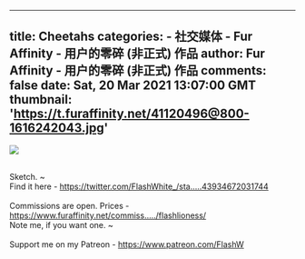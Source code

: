 
---
title: Cheetahs
categories: 
    - 社交媒体
    - Fur Affinity - 用户的零碎 (非正式) 作品
author: Fur Affinity - 用户的零碎 (非正式) 作品
comments: false
date: Sat, 20 Mar 2021 13:07:00 GMT
thumbnail: 'https://t.furaffinity.net/41120496@800-1616242043.jpg'
---

<div>   
<a href="https://www.furaffinity.net/view/41120496/"><img src="https://t.furaffinity.net/41120496@800-1616242043.jpg" referrerpolicy="no-referrer"></a><br><br><p>Sketch. ~<br>
Find it here - <a href="https://twitter.com/FlashWhite_/status/1373243934672031744" title="https://twitter.com/FlashWhite_/status/1373243934672031744" class="auto_link auto_link_shortened">https://twitter.com/FlashWhite_/sta.....43934672031744</a><br>
<br>
Commissions are open. Prices - <a href="https://www.furaffinity.net/commissions/flashlioness/" title="https://www.furaffinity.net/commissions/flashlioness/" class="auto_link auto_link_shortened">https://www.furaffinity.net/commiss...../flashlioness/</a><br>
Note me, if you want one. ~<br>
<br>
Support me on my Patreon - <a href="https://www.patreon.com/FlashW" title="https://www.patreon.com/FlashW" class="auto_link">https://www.patreon.com/FlashW</a></p>  
</div>
            
